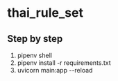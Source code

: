 # thai_rule_set

## Step by step
1. pipenv shell
2. pipenv install -r requirements.txt
3. uvicorn main:app --reload